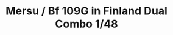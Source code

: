 ---
title: "Mersu / Bf 109G in Finland Dual Combo 1/48"
price: 6400.00 
desc: "LIMITED EDITION, Mersu / Bf 109G in Finland Dual Combo 1/48, razmera: 1/48"
img_path: "/assets/img/11114.jpg"
brand: AMMO
available: true
special_offer: false
new: false
soon: false
cat: "Plasticne-Makete"
subcat: "PM-EDUARD"
subsubcat: ""
sifra: "11114"
---